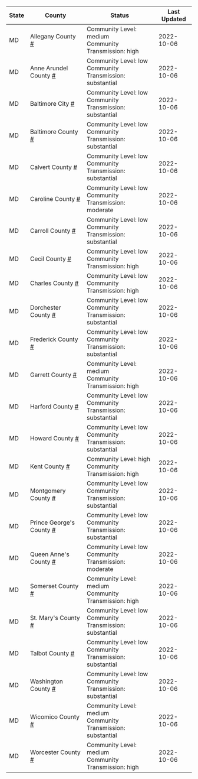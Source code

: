 State | County | Status | Last Updated
--- | --- | --- | --- 
MD | Allegany County <a href="#allegany_county">#</a> | <a name="allegany_county"></a>Community Level: medium<br/>Community Transmission: high | 2022-10-06
MD | Anne Arundel County <a href="#anne_arundel_county">#</a> | <a name="anne_arundel_county"></a>Community Level: low<br/>Community Transmission: substantial | 2022-10-06
MD | Baltimore City <a href="#baltimore_city">#</a> | <a name="baltimore_city"></a>Community Level: low<br/>Community Transmission: substantial | 2022-10-06
MD | Baltimore County <a href="#baltimore_county">#</a> | <a name="baltimore_county"></a>Community Level: low<br/>Community Transmission: substantial | 2022-10-06
MD | Calvert County <a href="#calvert_county">#</a> | <a name="calvert_county"></a>Community Level: low<br/>Community Transmission: substantial | 2022-10-06
MD | Caroline County <a href="#caroline_county">#</a> | <a name="caroline_county"></a>Community Level: low<br/>Community Transmission: moderate | 2022-10-06
MD | Carroll County <a href="#carroll_county">#</a> | <a name="carroll_county"></a>Community Level: low<br/>Community Transmission: substantial | 2022-10-06
MD | Cecil County <a href="#cecil_county">#</a> | <a name="cecil_county"></a>Community Level: low<br/>Community Transmission: high | 2022-10-06
MD | Charles County <a href="#charles_county">#</a> | <a name="charles_county"></a>Community Level: low<br/>Community Transmission: high | 2022-10-06
MD | Dorchester County <a href="#dorchester_county">#</a> | <a name="dorchester_county"></a>Community Level: low<br/>Community Transmission: substantial | 2022-10-06
MD | Frederick County <a href="#frederick_county">#</a> | <a name="frederick_county"></a>Community Level: low<br/>Community Transmission: substantial | 2022-10-06
MD | Garrett County <a href="#garrett_county">#</a> | <a name="garrett_county"></a>Community Level: medium<br/>Community Transmission: high | 2022-10-06
MD | Harford County <a href="#harford_county">#</a> | <a name="harford_county"></a>Community Level: low<br/>Community Transmission: substantial | 2022-10-06
MD | Howard County <a href="#howard_county">#</a> | <a name="howard_county"></a>Community Level: low<br/>Community Transmission: substantial | 2022-10-06
MD | Kent County <a href="#kent_county">#</a> | <a name="kent_county"></a>Community Level: high<br/>Community Transmission: high | 2022-10-06
MD | Montgomery County <a href="#montgomery_county">#</a> | <a name="montgomery_county"></a>Community Level: low<br/>Community Transmission: substantial | 2022-10-06
MD | Prince George's County <a href="#prince_george's_county">#</a> | <a name="prince_george's_county"></a>Community Level: low<br/>Community Transmission: substantial | 2022-10-06
MD | Queen Anne's County <a href="#queen_anne's_county">#</a> | <a name="queen_anne's_county"></a>Community Level: low<br/>Community Transmission: moderate | 2022-10-06
MD | Somerset County <a href="#somerset_county">#</a> | <a name="somerset_county"></a>Community Level: medium<br/>Community Transmission: high | 2022-10-06
MD | St. Mary's County <a href="#st._mary's_county">#</a> | <a name="st._mary's_county"></a>Community Level: low<br/>Community Transmission: substantial | 2022-10-06
MD | Talbot County <a href="#talbot_county">#</a> | <a name="talbot_county"></a>Community Level: low<br/>Community Transmission: substantial | 2022-10-06
MD | Washington County <a href="#washington_county">#</a> | <a name="washington_county"></a>Community Level: low<br/>Community Transmission: substantial | 2022-10-06
MD | Wicomico County <a href="#wicomico_county">#</a> | <a name="wicomico_county"></a>Community Level: medium<br/>Community Transmission: substantial | 2022-10-06
MD | Worcester County <a href="#worcester_county">#</a> | <a name="worcester_county"></a>Community Level: medium<br/>Community Transmission: high | 2022-10-06
